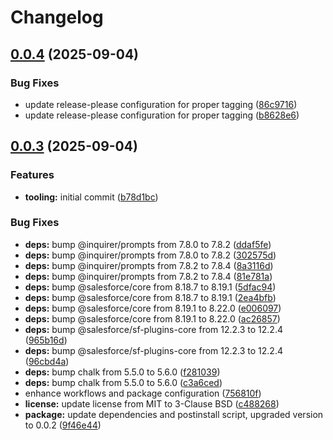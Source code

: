 # Changelog

## [0.0.4](https://github.com/mrveress/cvmove/compare/0.0.3...v0.0.4) (2025-09-04)


### Bug Fixes

* update release-please configuration for proper tagging ([86c9716](https://github.com/mrveress/cvmove/commit/86c971622753c3d9cd810738a1c18df477e6d4bf))
* update release-please configuration for proper tagging ([b8628e6](https://github.com/mrveress/cvmove/commit/b8628e6229d556e43bacfa8895d9099c5c125a0a))

## [0.0.3](https://github.com/mrveress/cvmove/compare/v0.0.2...v0.0.3) (2025-09-04)


### Features

* **tooling:** initial commit ([b78d1bc](https://github.com/mrveress/cvmove/commit/b78d1bc4b93341e257a4685abb8cfa67299fa26f))


### Bug Fixes

* **deps:** bump @inquirer/prompts from 7.8.0 to 7.8.2 ([ddaf5fe](https://github.com/mrveress/cvmove/commit/ddaf5fe4ce81d0c28bb373a3759d7145c33e3829))
* **deps:** bump @inquirer/prompts from 7.8.0 to 7.8.2 ([302575d](https://github.com/mrveress/cvmove/commit/302575da46d1737e77966f1e13aad696b8fb70dd))
* **deps:** bump @inquirer/prompts from 7.8.2 to 7.8.4 ([8a3116d](https://github.com/mrveress/cvmove/commit/8a3116dbb884d1b650dea6d82cecdd465ff17d88))
* **deps:** bump @inquirer/prompts from 7.8.2 to 7.8.4 ([81e781a](https://github.com/mrveress/cvmove/commit/81e781a8fff9031d94b32f6248c4778f1e066332))
* **deps:** bump @salesforce/core from 8.18.7 to 8.19.1 ([5dfac94](https://github.com/mrveress/cvmove/commit/5dfac9413d89b780b160ed46b1b06dfc468bfed8))
* **deps:** bump @salesforce/core from 8.18.7 to 8.19.1 ([2ea4bfb](https://github.com/mrveress/cvmove/commit/2ea4bfb37d6f168bfb4cf19a59c668581b689678))
* **deps:** bump @salesforce/core from 8.19.1 to 8.22.0 ([e006097](https://github.com/mrveress/cvmove/commit/e006097ef1d66bd905f4fd5f09314817550bfe52))
* **deps:** bump @salesforce/core from 8.19.1 to 8.22.0 ([ac26857](https://github.com/mrveress/cvmove/commit/ac26857869aecb942728c2f9ca5e0567122d33d3))
* **deps:** bump @salesforce/sf-plugins-core from 12.2.3 to 12.2.4 ([965b16d](https://github.com/mrveress/cvmove/commit/965b16d3384017943b1eb5be2366a33641940444))
* **deps:** bump @salesforce/sf-plugins-core from 12.2.3 to 12.2.4 ([96cbd4a](https://github.com/mrveress/cvmove/commit/96cbd4af3f97ffb2d6c7f203e4552afc62c906d2))
* **deps:** bump chalk from 5.5.0 to 5.6.0 ([f281039](https://github.com/mrveress/cvmove/commit/f2810396c393f94220ac042dc47c41c8c7ec394a))
* **deps:** bump chalk from 5.5.0 to 5.6.0 ([c3a6ced](https://github.com/mrveress/cvmove/commit/c3a6ced8f03e7b26caadf3905c91999bd2e135c9))
* enhance workflows and package configuration ([756810f](https://github.com/mrveress/cvmove/commit/756810ff77a63b7f634ed890fd9952c094d816c9))
* **license:** update license from MIT to 3-Clause BSD ([c488268](https://github.com/mrveress/cvmove/commit/c4882684fc9d0c04d764ee27b6703149b7445003))
* **package:** update dependencies and postinstall script, upgraded version to 0.0.2 ([9f46e44](https://github.com/mrveress/cvmove/commit/9f46e4453beafba00d7b79f63b09c3a8d692d118))
